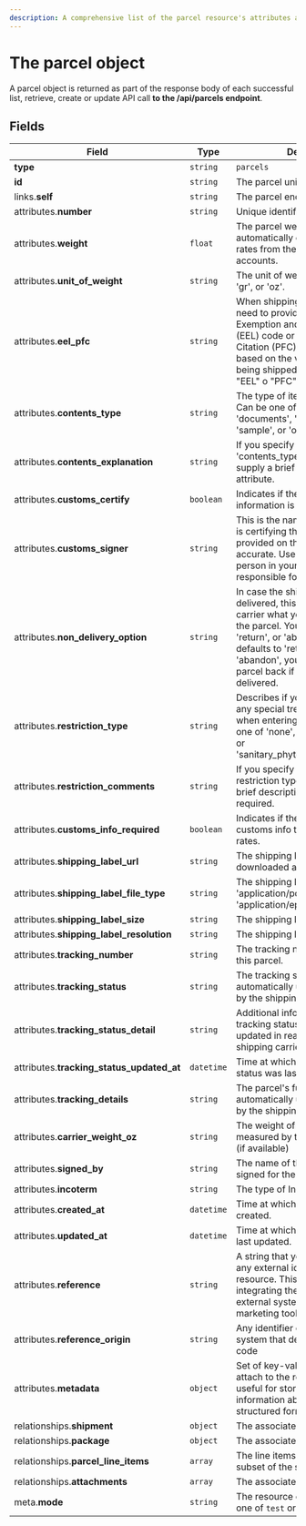 ```yaml
---
description: A comprehensive list of the parcel resource's attributes and relationships.
---
```


# The parcel object

A parcel object is returned as part of the response body of each successful list, retrieve, create or update API call <b>to the /api/parcels endpoint</b>.

## Fields

| Field          | Type     | Description                                  |
| -------------- | -------- | -------------------------------------------- |
| **type**       | `string` | `parcels`                        |
| **id**         | `string` | The parcel unique identifier  |
| links.**self** | `string` | The parcel endpoint URL       |
| attributes.**number** | `string` | Unique identifier for the parcel |
| attributes.**weight** | `float` | The parcel weight, used to automatically calculate the tax rates from the available carrier accounts. |
| attributes.**unit_of_weight** | `string` | The unit of weight. Can be one of 'gr', or 'oz'. |
| attributes.**eel_pfc** | `string` | When shipping outside the US, you need to provide either an Exemption and Exclusion Legend (EEL) code or a Proof of Filing Citation (PFC). Which you need is based on the value of the goods being shipped. Value can be one of "EEL" o "PFC". |
| attributes.**contents_type** | `string` | The type of item you are sending. Can be one of 'merchandise', 'gift', 'documents', 'returned_goods', 'sample', or 'other'. |
| attributes.**contents_explanation** | `string` | If you specify 'other' in the 'contents_type' attribute, you must supply a brief description in this attribute. |
| attributes.**customs_certify** | `boolean` | Indicates if the provided information is accurate |
| attributes.**customs_signer** | `string` | This is the name of the person who is certifying that the information provided on the customs form is accurate. Use a name of the person in your organization who is responsible for this. |
| attributes.**non_delivery_option** | `string` | In case the shipment cannot be delivered, this option tells the carrier what you want to happen to the parcel. You can pass either 'return', or 'abandon'. The value defaults to 'return'. If you pass 'abandon', you will not receive the parcel back if it cannot be delivered. |
| attributes.**restriction_type** | `string` | Describes if your parcel requires any special treatment or quarantine when entering the country. Can be one of 'none', 'other', 'quarantine', or 'sanitary_phytosanitary_inspection'. |
| attributes.**restriction_comments** | `string` | If you specify 'other' in the restriction type, you must supply a brief description of what is required. |
| attributes.**customs_info_required** | `boolean` | Indicates if the parcel requires customs info to get the shipping rates. |
| attributes.**shipping_label_url** | `string` | The shipping label url, ready to be downloaded and printed. |
| attributes.**shipping_label_file_type** | `string` | The shipping label file type. One of 'application/pdf', 'application/zpl', 'application/epl2', or 'image/png'. |
| attributes.**shipping_label_size** | `string` | The shipping label size. |
| attributes.**shipping_label_resolution** | `string` | The shipping label resolution. |
| attributes.**tracking_number** | `string` | The tracking number associated to this parcel. |
| attributes.**tracking_status** | `string` | The tracking status for this parcel, automatically updated in real time by the shipping carrier. |
| attributes.**tracking_status_detail** | `string` | Additional information about the tracking status, automatically updated in real time by the shipping carrier. |
| attributes.**tracking_status_updated_at** | `datetime` | Time at which the parcel's tracking status was last updated. |
| attributes.**tracking_details** | `string` | The parcel's full tracking history, automatically updated in real time by the shipping carrier. |
| attributes.**carrier_weight_oz** | `string` | The weight of the parcel as measured by the carrier in ounces (if available) |
| attributes.**signed_by** | `string` | The name of the person who signed for the parcel (if available) |
| attributes.**incoterm** | `string` | The type of Incoterm (if available). |
| attributes.**created_at** | `datetime` | Time at which the resource was created. |
| attributes.**updated_at** | `datetime` | Time at which the resource was last updated. |
| attributes.**reference** | `string` | A string that you can use to add any external identifier to the resource. This can be useful for integrating the resource to an external system, like an ERP, a marketing tool, a CRM, or whatever. |
| attributes.**reference_origin** | `string` | Any identifier of the third party system that defines the reference code |
| attributes.**metadata** | `object` | Set of key-value pairs that you can attach to the resource. This can be useful for storing additional information about the resource in a structured format. |
| relationships.**shipment** | `object` | The associated shipment. |
| relationships.**package** | `object` | The associated package. |
| relationships.**parcel_line_items** | `array` | The line items in this parcel (a subset of the shipment line items) |
| relationships.**attachments** | `array` | The associated attachments. |
| meta.**mode** | `string` | The resource environment \(can be one of `test` or `live`\) |

